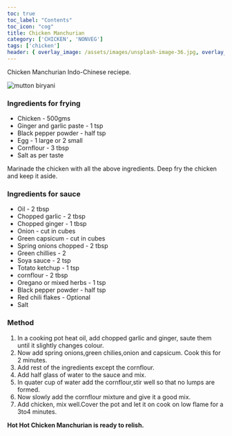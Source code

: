 ```yaml
---
toc: true
toc_label: "Contents"
toc_icon: "cog"
title: Chicken Manchurian
category: ['CHICKEN', 'NONVEG']
tags: ['chicken']
header: { overlay_image: /assets/images/unsplash-image-36.jpg, overlay_filter: 0.5, teaser: 'http://4.bp.blogspot.com/-lguZEsb6A8Q/USEEup8FwiI/AAAAAAAAC7w/Y0tepl4pJjE/s1600/DSC_1283.jpg', og_image: 'http://4.bp.blogspot.com/-lguZEsb6A8Q/USEEup8FwiI/AAAAAAAAC7w/Y0tepl4pJjE/s1600/DSC_1283.jpg', caption: 'Photo credit: [**Unsplash**](https://unsplash.com)' }
---
```


Chicken Manchurian Indo-Chinese reciepe. 

![mutton biryani](http://4.bp.blogspot.com/-lguZEsb6A8Q/USEEup8FwiI/AAAAAAAAC7w/Y0tepl4pJjE/s1600/DSC_1283.jpg)

### Ingredients for frying

- Chicken - 500gms
- Ginger and garlic paste - 1 tsp
- Black pepper powder - half tsp
- Egg - 1 large or 2 small
- Cornflour - 3 tbsp
- Salt as per taste

Marinade the chicken with all the above ingredients. Deep fry the chicken and keep it aside.

### Ingredients for sauce

- Oil - 2 tbsp
- Chopped garlic - 2 tbsp
- Chopped ginger - 1 tbsp
- Onion - cut in cubes
- Green capsicum - cut in cubes
- Spring onions chopped - 2 tbsp
- Green chillies - 2
- Soya sauce - 2 tsp
- Totato ketchup - 1 tsp
- cornflour - 2 tbsp
- Oregano or mixed herbs - 1 tsp
- Black pepper powder - half tsp
- Red chili flakes - Optional
- Salt  

### Method

1. In a cooking pot heat oil, add chopped garlic and ginger, saute them until it slightly changes colour.
2. Now add spring onions,green chilies,onion and capsicum. Cook this for 2 minutes.
3. Add rest of the ingredients except the cornflour.
4. Add  half glass of water to the sauce and mix.
5. In quater cup of water add the cornflour,stir well so that no lumps are formed.
6. Now slowly add the cornflour mixture and give it a good mix.
7. Add chicken, mix well.Cover the pot and let it on cook on low flame for a 3to4 minutes.

**Hot Hot Chicken Manchurian is ready to relish.**


